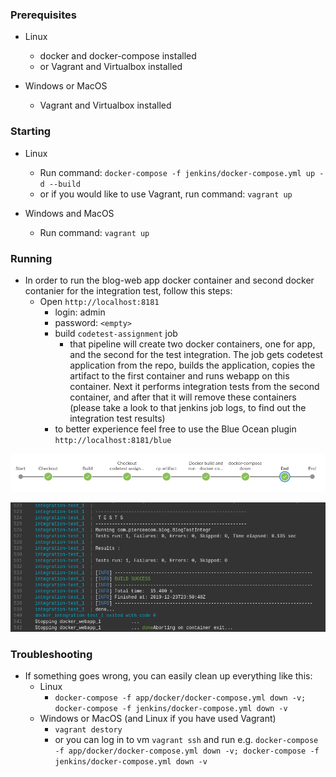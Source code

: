 ### Prerequisites
- Linux
  - docker and docker-compose installed
  - or Vagrant and Virtualbox installed

- Windows or MacOS
  - Vagrant and Virtualbox installed

### Starting
- Linux
  - Run command: `docker-compose -f jenkins/docker-compose.yml up -d --build`
  - or if you would like to use Vagrant, run command: `vagrant up`

- Windows and MacOS
  - Run command: `vagrant up`

### Running
- In order to run the blog-web app docker container and second docker contanier for the integration test, follow this steps:
  - Open `http://localhost:8181`
    - login: admin
    - password: `<empty>`
    - build `codetest-assignment` job
      - that pipeline will create two docker containers, one for app, and the second for the test integration. The job gets codetest application from the repo, builds the application, copies the artifact to the first container and runs webapp on this container. Next it performs integration tests from the second container, and after that it will remove these containers (please take a look to that jenkins job logs, to find out the integration test results)
    - to better experience feel free to use the Blue Ocean plugin `http://localhost:8181/blue`

![alt text](https://raw.githubusercontent.com/rutkomi/codetest-assignment/master/misc/pipeline.png)

![alt text](https://raw.githubusercontent.com/rutkomi/codetest-assignment/master/misc/maven-logs.png)

### Troubleshooting
- If something goes wrong, you can easily clean up everything like this:
  - Linux
    - `docker-compose -f app/docker/docker-compose.yml down -v; docker-compose -f jenkins/docker-compose.yml down -v`
  - Windows or MacOS (and Linux if you have used Vagrant)
    - `vagrant destory`
    - or you can log in to vm `vagrant ssh` and run e.g. `docker-compose -f app/docker/docker-compose.yml down -v; docker-compose -f jenkins/docker-compose.yml down -v`
